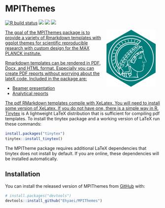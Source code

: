 
<!-- README.md is generated from README.Rmd. Please edit that file -->

# MPIThemes

[![R build
status](https://github.com/Ehyaei/MPIThemes/workflows/R-CMD-check/badge.svg)](https://github.com/Ehyaei/MPIThemes/actions)
[![](https://img.shields.io/badge/devel%20version-0.0.0.9000-orange.svg)](https://github.com/Ehyaei/MPIThemes)
[![](https://img.shields.io/badge/lifecycle-experimental-orange.svg)](https://lifecycle.r-lib.org/articles/stages.html#experimental)
[![](https://img.shields.io/github/last-commit/Ehyaei/MPIThemes.svg)](https://github.com/Ehyaei/MPIThemes/commits/master)

<a href={https://github.com/Ehyaei/MPIThemes}><img src="man/figures/logo.png" alt="logo with an image of a MPI Templates" align="right" width="160" style="padding: 0 15px; float: right;"/>

The goal of the MPIThemes package is to provide a variety of Rmarkdown
templates with ggplot themes for scientific reproducible research with
custom design for the MAX PLANCK institute.

Rmarkdown templates can be rendered in PDF, Docx, and HTML format.
Especially you can create PDF reports without worrying about the lateX
code. Included in the package are:

-   Beamer presentation
-   Analytical reports

The pdf RMarkdown templates compile with XeLatex. You will need to
install some version of XeLatex. If you do not have one, there is a
simple way in R. [Tinytex](https://yihui.org/tinytex/) is A lightweight
LaTeX distribution that is sufficient for compiling pdf templates. To
install the tinytex package and a working version of LaTeX run these
commands:

``` r
install.packages("tinytex")
tinytex::install_tinytex()
```

The MPITheme package requires additional LaTeX dependencies that tinytex
does not install by default. If you are online, these dependencies will
be installed automatically.

## Installation

You can install the released version of MPIThemes from
[GitHub](https://github.com/) with:

``` r
# install.packages("devtools")
devtools::install_github("Ehyaei/MPIThemes")
```
